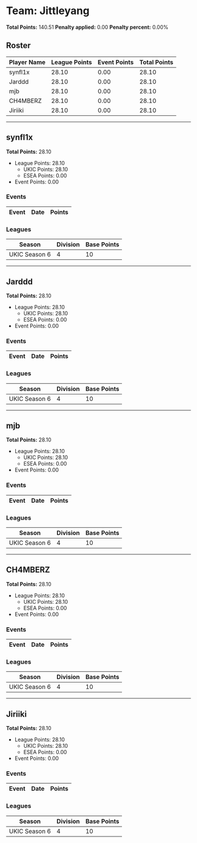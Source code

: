 # Team: Jittleyang

**Total Points:** 140.51
**Penalty applied:** 0.00
**Penalty percent:** 0.00%

## Roster
| Player Name | League Points | Event Points | Total Points |
|-------------|--------------|--------------|-------------|
| synfl1x | 28.10 | 0.00 | 28.10 |
| Jarddd | 28.10 | 0.00 | 28.10 |
| mjb | 28.10 | 0.00 | 28.10 |
| CH4MBERZ | 28.10 | 0.00 | 28.10 |
| Jiriiki | 28.10 | 0.00 | 28.10 |

---

## synfl1x

**Total Points:** 28.10

- League Points: 28.10
  - UKIC Points: 28.10
  - ESEA Points: 0.00
- Event Points: 0.00

### Events
| Event | Date | Points |
|-------|------|--------|
### Leagues
| Season | Division | Base Points |
|--------|----------|-------------|
| UKIC Season 6 | 4 | 10 |
---

## Jarddd

**Total Points:** 28.10

- League Points: 28.10
  - UKIC Points: 28.10
  - ESEA Points: 0.00
- Event Points: 0.00

### Events
| Event | Date | Points |
|-------|------|--------|
### Leagues
| Season | Division | Base Points |
|--------|----------|-------------|
| UKIC Season 6 | 4 | 10 |
---

## mjb

**Total Points:** 28.10

- League Points: 28.10
  - UKIC Points: 28.10
  - ESEA Points: 0.00
- Event Points: 0.00

### Events
| Event | Date | Points |
|-------|------|--------|
### Leagues
| Season | Division | Base Points |
|--------|----------|-------------|
| UKIC Season 6 | 4 | 10 |
---

## CH4MBERZ

**Total Points:** 28.10

- League Points: 28.10
  - UKIC Points: 28.10
  - ESEA Points: 0.00
- Event Points: 0.00

### Events
| Event | Date | Points |
|-------|------|--------|
### Leagues
| Season | Division | Base Points |
|--------|----------|-------------|
| UKIC Season 6 | 4 | 10 |
---

## Jiriiki

**Total Points:** 28.10

- League Points: 28.10
  - UKIC Points: 28.10
  - ESEA Points: 0.00
- Event Points: 0.00

### Events
| Event | Date | Points |
|-------|------|--------|
### Leagues
| Season | Division | Base Points |
|--------|----------|-------------|
| UKIC Season 6 | 4 | 10 |